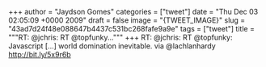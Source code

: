 
+++
author = "Jaydson Gomes"
categories = ["tweet"]
date = "Thu Dec 03 02:05:09 +0000 2009"
draft = false
image = "{TWEET_IMAGE}"
slug = "43ad7d24f48e088647b4437c531bc268fafe9a9e"
tags = ["tweet"]
title = """RT: @jchris: RT @topfunky..."""
+++
RT: @jchris: RT @topfunky: Javascript [...] world domination inevitable. via @lachlanhardy http://bit.ly/5x9r6b
